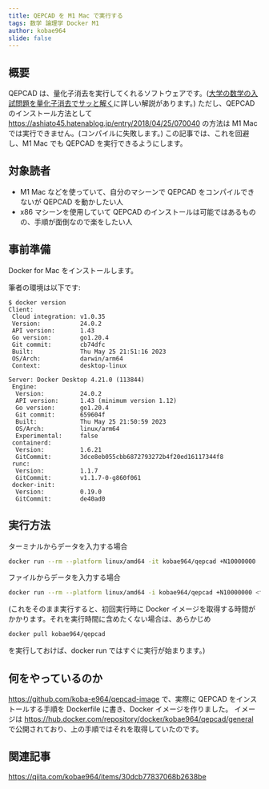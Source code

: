 ```yaml
---
title: QEPCAD を M1 Mac で実行する
tags: 数学 論理学 Docker M1
author: kobae964
slide: false
---
```

## 概要
QEPCAD は、量化子消去を実行してくれるソフトウェアです。([大学の数学の入試問題を量化子消去でサッと解く](https://qiita.com/kobae964/items/30dcb77837068b2638be)に詳しい解説があります。)
ただし、QEPCAD のインストール方法として https://ashiato45.hatenablog.jp/entry/2018/04/25/070040 の方法は M1 Mac では実行できません。(コンパイルに失敗します。)
この記事では、これを回避し、M1 Mac でも QEPCAD を実行できるようにします。

## 対象読者
- M1 Mac などを使っていて、自分のマシーンで QEPCAD をコンパイルできないが QEPCAD を動かしたい人
- x86 マシーンを使用していて QEPCAD のインストールは可能ではあるものの、手順が面倒なので楽をしたい人

## 事前準備
Docker for Mac をインストールします。

筆者の環境は以下です:
```
$ docker version
Client:
 Cloud integration: v1.0.35
 Version:           24.0.2
 API version:       1.43
 Go version:        go1.20.4
 Git commit:        cb74dfc
 Built:             Thu May 25 21:51:16 2023
 OS/Arch:           darwin/arm64
 Context:           desktop-linux

Server: Docker Desktop 4.21.0 (113844)
 Engine:
  Version:          24.0.2
  API version:      1.43 (minimum version 1.12)
  Go version:       go1.20.4
  Git commit:       659604f
  Built:            Thu May 25 21:50:59 2023
  OS/Arch:          linux/arm64
  Experimental:     false
 containerd:
  Version:          1.6.21
  GitCommit:        3dce8eb055cbb6872793272b4f20ed16117344f8
 runc:
  Version:          1.1.7
  GitCommit:        v1.1.7-0-g860f061
 docker-init:
  Version:          0.19.0
  GitCommit:        de40ad0
```
## 実行方法

ターミナルからデータを入力する場合
```bash
docker run --rm --platform linux/amd64 -it kobae964/qepcad +N10000000
```

ファイルからデータを入力する場合
```bash
docker run --rm --platform linux/amd64 -i kobae964/qepcad +N10000000 <filename.txt
```

(これをそのまま実行すると、初回実行時に Docker イメージを取得する時間がかかります。それを実行時間に含めたくない場合は、あらかじめ
```bash
docker pull kobae964/qepcad
```
を実行しておけば、docker run ではすぐに実行が始まります。)

## 何をやっているのか
https://github.com/koba-e964/qepcad-image で、実際に QEPCAD をインストールする手順を Dockerfile に書き、Docker イメージを作りました。
イメージは https://hub.docker.com/repository/docker/kobae964/qepcad/general で公開されており、上の手順ではそれを取得していたのです。

## 関連記事
https://qiita.com/kobae964/items/30dcb77837068b2638be
